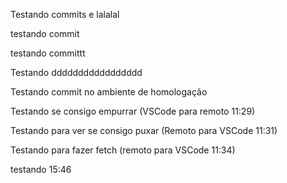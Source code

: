 Testando commits e lalalal

testando commit

testando committt 

Testando ddddddddddddddddd

Testando commit no ambiente de homologação

Testando se consigo empurrar (VSCode para remoto 11:29)

Testando para ver se consigo puxar (Remoto para VSCode 11:31)

Testando para fazer fetch (remoto para VSCode 11:34)

testando 15:46